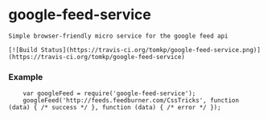 
# google-feed-service

    Simple browser-friendly micro service for the google feed api

    [![Build Status](https://travis-ci.org/tomkp/google-feed-service.png)](https://travis-ci.org/tomkp/google-feed-service)


### Example


```
    var googleFeed = require('google-feed-service');
    googleFeed('http://feeds.feedburner.com/CssTricks', function (data) { /* success */ }, function (data) { /* error */ });
```